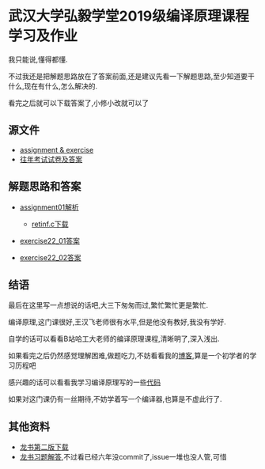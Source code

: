 # 武汉大学弘毅学堂2019级编译原理课程学习及作业

我只能说,懂得都懂.

不过我还是把解题思路放在了答案前面,还是建议先看一下解题思路,至少知道要干什么,现在有什么,怎么解决的.

看完之后就可以下载答案了,小修小改就可以了

## 源文件

- [assignment & exercise]()
- [往年考试试卷及答案](https://github.com/luzhixing12345/compilation-principle/releases/download/v0.0.1/previous_paper.zip)

## 解题思路和答案

- [assignment01解析](assignment01/README.md)

  - [retinf.c下载](https://github.com/luzhixing12345/compilation-principle/releases/download/v0.0.1/retinf.c)

- [exercise22_01答案](https://github.com/luzhixing12345/compilation-principle/releases/download/v0.0.1/exercises22_01_an.pdf)
- [exercise22_02答案]()

## 结语

最后在这里写一点想说的话吧,大三下匆匆而过,繁忙繁忙更是繁忙.

编译原理,这门课很好,王汉飞老师很有水平,但是他没有教好,我没有学好.

自学的话可以看看B站哈工大老师的编译原理课程,清晰明了,深入浅出.

如果看完之后仍然感觉理解困难,做题吃力,不妨看看我的[博客](https://luzhixing12345.github.io/tags/%E7%BC%96%E8%AF%91%E5%8E%9F%E7%90%86/),算是一个初学者的学习历程吧

感兴趣的话可以看看我学习编译原理写的一些[代码](https://github.com/luzhixing12345/LBASC)

如果对这门课仍有一丝期待,不妨学着写一个编译器,也算是不虚此行了.

## 其他资料

- [龙书第二版下载](https://github.com/luzhixing12345/compilation-principle/releases/download/v0.0.2/dragon-book.pdf)
- [龙书习题解答](https://github.com/fool2fish/dragon-book-exercise-answers),不过看已经六年没commit了,issue一堆也没人管,可惜
